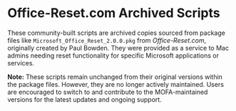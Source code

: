 # Office-Reset.com Archived Scripts  

These community-built scripts are archived copies sourced from package files like `Microsoft_Office_Reset_2.0.0.pkg` from *Office-Reset.com*, originally created by Paul Bowden. They were provided as a service to Mac admins needing reset functionality for specific Microsoft applications or services.  

**Note:** These scripts remain unchanged from their original versions within the package files. However, they are no longer actively maintained. Users are encouraged to switch to and contribute to the MOFA-maintained versions for the latest updates and ongoing support.
